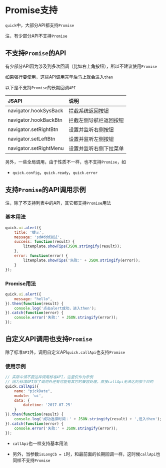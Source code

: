 # Promise支持

`quick`中，大部分API都支持`Promise`

注，有少部分API不支持`Promise`

## 不支持`Promise`的API

有少部分API因为涉及到多次回调（比如右上角按钮），所以不建议使用`Promise`

如果强行要使用，这些API调用完毕后马上就会进入`then`

以下是不支持`Promise`的长期回调`API`

| JSAPI | 说明 |
| :------------- |:-------------|
| navigator.hookSysBack | 拦截系统返回按钮 |
| navigator.hookBackBtn | 拦截左侧导航栏返回按钮 |
| navigator.setRightBtn | 设置并监听右侧按钮 |
| navigator.setLeftBtn | 设置并监听左侧按钮 |
| navigator.setRightMenu | 设置并监听右侧下拉菜单 |

另外，一些全局调用，由于性质不一样，也不支持`Promise`，如

- `quick.config`，`quick.ready`，`quick.error`

## 支持`Promise`的API调用示例

注，除了不支持列表中的API，其它都支持`Promise`用法

### 基本用法

```js
quick.ui.alert({
    title: '提示',
    message: 'sd#ddd测试',
    success: function(result) {
        litemplate.showTips(JSON.stringify(result));
    },
    error: function(error) {
        litemplate.showTips('失败:' + JSON.stringify(error));
    }
});
```

### Promise用法

```js
quick.ui.alert({
    message: "hello",
}).then(function(result) {
    console.log('点击alert成功，进入then');
}).catch(function(error) {
    console.error('失败:' + JSON.stringify(error));
});
```

## 自定义API调用也支持`Promise`

除了标准`API`外，调用自定义API`quick.callApi`也支持`Promise`

### 使用示例

```js
// 实际中请不要这样调用标准API，这里仅作为示例
// 因为标准API除了调用外还有可能有其它的兼容处理，直接callApi无法达到那个目的
quick.callApi({
    name: "pickDate",
    mudule: 'ui',
    data: {
        datetime: '2017-07-25'
    }
}).then(function(result) {
    console.log('成功选择时间：' + JSON.stringify(result) + ',进入then');
}).catch(function(error) {
    console.error('失败:' + JSON.stringify(error));
});
```

- `callApi`也一样支持基本用法

- 另外，当参数`isLongCb = 1`时，和最前面的长期回调一样，这时候`callApi`也同样不支持`Promise`